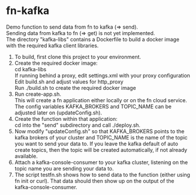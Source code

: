 # fn-kafka
Demo function to send data from fn to kafka (=> send).  
Sending data from kafka to fn (=> get) is not yet implemented.  
The directory "kafka-libs" contains a Dockerfile to build a docker image with the required kafka client libraries.   
  
1. To build, first clone this project to your environment.  
2. Create the required docker image:  
   cd kafka-libs  
   If running behind a proxy, edit settings.xml with your proxy configuration  
   Edit build.sh and adjust values for http_proxy  
   Run ./build.sh to create the required docker image  
3. Run create-app.sh.  
   This will create a fn application either locally or on the fn cloud service. The config variables KAFKA_BROKERS and TOPIC_NAME can be adjusted later on (updateConfig.sh).  
4. Create the function within that application:  
  cd into the "send" subdirectory and call ./deploy.sh. 
5. Now modify "updateConfig.sh" so that KAFKA_BROKERS points to the kafka brokers of your cluster and TOPIC_NAME is the name of the topic you want to send your data to. If you leave the kafka default of auto create topics, then the topic will be created automatically, if not already available.   
6. Attach a kafka-console-consumer to your kafka cluster, listening on the topic name you are sending your data to.  
7. The script testfn.sh shows how to send data to the function (either using fn init or curl). That data should then show up on the output of the kafka-console-consumer.  
